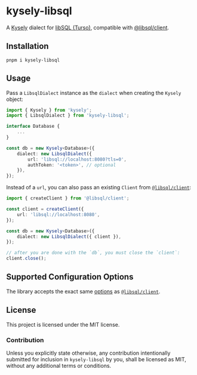 # kysely-libsql

A [Kysely][kysely] dialect for [libSQL (Turso)][libsql], compatible with [@libsql/client][libsql-client-ts].

[kysely]: https://github.com/koskimas/kysely
[libsql]: https://github.com/tursodatabase/libsql

## Installation

```shell
pnpm i kysely-libsql
```

## Usage

Pass a `LibsqlDialect` instance as the `dialect` when creating the `Kysely` object:

```typescript
import { Kysely } from 'kysely';
import { LibsqlDialect } from 'kysely-libsql';

interface Database {
    ...
}

const db = new Kysely<Database>({
    dialect: new LibsqlDialect({
        url: 'libsql://localhost:8080?tls=0',
        authToken: '<token>', // optional
    }),
});
```

Instead of a `url`, you can also pass an existing `Client` from [`@libsql/client`][libsql-client-ts]:

```typescript
import { createClient } from '@libsql/client';

const client = createClient({
	url: 'libsql://localhost:8080',
});

const db = new Kysely<Database>({
	dialect: new LibsqlDialect({ client }),
});

// after you are done with the `db`, you must close the `client`:
client.close();
```

## Supported Configuration Options

The library accepts the exact same [options][client-options] as [`@libsql/client`][libsql-client-ts].

[libsql-client-ts]: https://github.com/tursodatabase/libsql-client-ts
[client-options]: https://docs.turso.tech/sdk/ts/reference#initializing

## License

This project is licensed under the MIT license.

### Contribution

Unless you explicitly state otherwise, any contribution intentionally submitted for inclusion in `kysely-libsql` by you, shall be licensed as MIT, without any additional terms or conditions.
